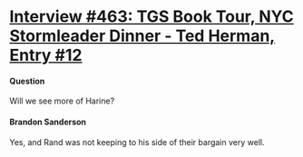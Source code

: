 # [Interview #463: TGS Book Tour, NYC Stormleader Dinner - Ted Herman, Entry #12](https://www.theoryland.com/intvmain.php?i=463#12)

#### Question

Will we see more of Harine?

#### Brandon Sanderson

Yes, and Rand was not keeping to his side of their bargain very well.

